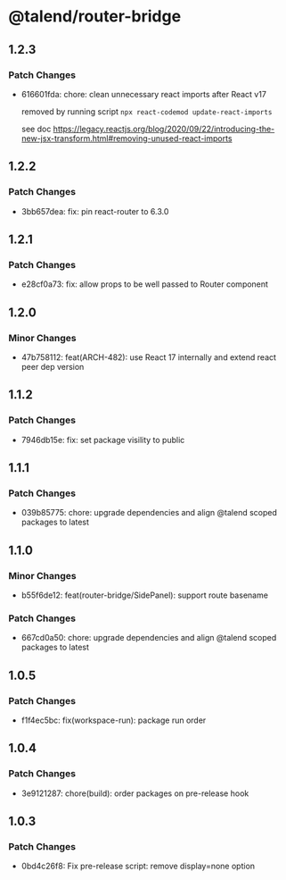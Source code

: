 # @talend/router-bridge

## 1.2.3

### Patch Changes

- 616601fda: chore: clean unnecessary react imports after React v17

  removed by running script `npx react-codemod update-react-imports`

  see doc https://legacy.reactjs.org/blog/2020/09/22/introducing-the-new-jsx-transform.html#removing-unused-react-imports

## 1.2.2

### Patch Changes

- 3bb657dea: fix: pin react-router to 6.3.0

## 1.2.1

### Patch Changes

- e28cf0a73: fix: allow props to be well passed to Router component

## 1.2.0

### Minor Changes

- 47b758112: feat(ARCH-482): use React 17 internally and extend react peer dep version

## 1.1.2

### Patch Changes

- 7946db15e: fix: set package visility to public

## 1.1.1

### Patch Changes

- 039b85775: chore: upgrade dependencies and align @talend scoped packages to latest

## 1.1.0

### Minor Changes

- b55f6de12: feat(router-bridge/SidePanel): support route basename

### Patch Changes

- 667cd0a50: chore: upgrade dependencies and align @talend scoped packages to latest

## 1.0.5

### Patch Changes

- f1f4ec5bc: fix(workspace-run): package run order

## 1.0.4

### Patch Changes

- 3e9121287: chore(build): order packages on pre-release hook

## 1.0.3

### Patch Changes

- 0bd4c26f8: Fix pre-release script: remove display=none option
